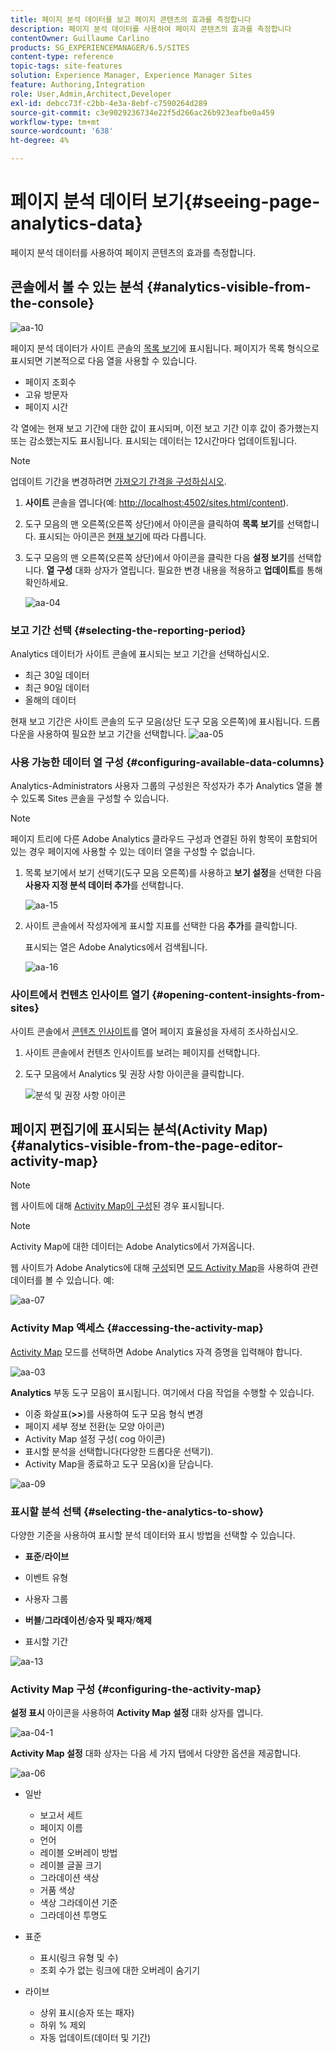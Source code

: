 ```yaml
---
title: 페이지 분석 데이터를 보고 페이지 콘텐츠의 효과를 측정합니다
description: 페이지 분석 데이터를 사용하여 페이지 콘텐츠의 효과를 측정합니다
contentOwner: Guillaume Carlino
products: SG_EXPERIENCEMANAGER/6.5/SITES
content-type: reference
topic-tags: site-features
solution: Experience Manager, Experience Manager Sites
feature: Authoring,Integration
role: User,Admin,Architect,Developer
exl-id: debcc73f-c2bb-4e3a-8ebf-c7590264d289
source-git-commit: c3e9029236734e22f5d266ac26b923eafbe0a459
workflow-type: tm+mt
source-wordcount: '638'
ht-degree: 4%

---
```


# 페이지 분석 데이터 보기{#seeing-page-analytics-data}

페이지 분석 데이터를 사용하여 페이지 콘텐츠의 효과를 측정합니다.

## 콘솔에서 볼 수 있는 분석 {#analytics-visible-from-the-console}

![aa-10](assets/aa-10.png)

페이지 분석 데이터가 사이트 콘솔의 [목록 보기](/help/sites-authoring/basic-handling.md#list-view)에 표시됩니다. 페이지가 목록 형식으로 표시되면 기본적으로 다음 열을 사용할 수 있습니다.

* 페이지 조회수
* 고유 방문자
* 페이지 시간

각 열에는 현재 보고 기간에 대한 값이 표시되며, 이전 보고 기간 이후 값이 증가했는지 또는 감소했는지도 표시됩니다. 표시되는 데이터는 12시간마다 업데이트됩니다.

>[!NOTE]
>
>업데이트 기간을 변경하려면 [가져오기 간격을 구성하십시오](/help/sites-administering/adobeanalytics-connect.md#configuring-the-import-interval).

1. **사이트** 콘솔을 엽니다(예: [http://localhost:4502/sites.html/content](http://localhost:4502/sites.html/content)).
1. 도구 모음의 맨 오른쪽(오른쪽 상단)에서 아이콘을 클릭하여 **목록 보기**&#x200B;를 선택합니다. 표시되는 아이콘은 [현재 보기](/help/sites-authoring/basic-handling.md#viewing-and-selecting-resources)에 따라 다릅니다.

1. 도구 모음의 맨 오른쪽(오른쪽 상단)에서 아이콘을 클릭한 다음 **설정 보기**&#x200B;를 선택합니다. **열 구성** 대화 상자가 열립니다. 필요한 변경 내용을 적용하고 **업데이트**&#x200B;를 통해 확인하세요.

   ![aa-04](assets/aa-04.png)

### 보고 기간 선택 {#selecting-the-reporting-period}

Analytics 데이터가 사이트 콘솔에 표시되는 보고 기간을 선택하십시오.

* 최근 30일 데이터
* 최근 90일 데이터
* 올해의 데이터

현재 보고 기간은 사이트 콘솔의 도구 모음(상단 도구 모음 오른쪽)에 표시됩니다. 드롭다운을 사용하여 필요한 보고 기간을 선택합니다.
![aa-05](assets/aa-05.png)

### 사용 가능한 데이터 열 구성 {#configuring-available-data-columns}

Analytics-Administrators 사용자 그룹의 구성원은 작성자가 추가 Analytics 열을 볼 수 있도록 Sites 콘솔을 구성할 수 있습니다.

>[!NOTE]
>
>페이지 트리에 다른 Adobe Analytics 클라우드 구성과 연결된 하위 항목이 포함되어 있는 경우 페이지에 사용할 수 있는 데이터 열을 구성할 수 없습니다.

1. 목록 보기에서 보기 선택기(도구 모음 오른쪽)를 사용하고 **보기 설정**&#x200B;을 선택한 다음 **사용자 지정 분석 데이터 추가**&#x200B;를 선택합니다.

   ![aa-15](assets/aa-15.png)

1. 사이트 콘솔에서 작성자에게 표시할 지표를 선택한 다음 **추가**&#x200B;를 클릭합니다.

   표시되는 열은 Adobe Analytics에서 검색됩니다.

   ![aa-16](assets/aa-16.png)

### 사이트에서 컨텐츠 인사이트 열기 {#opening-content-insights-from-sites}

사이트 콘솔에서 [콘텐츠 인사이트](/help/sites-authoring/content-insights.md)를 열어 페이지 효율성을 자세히 조사하십시오.

1. 사이트 콘솔에서 컨텐츠 인사이트를 보려는 페이지를 선택합니다.
1. 도구 모음에서 Analytics 및 권장 사항 아이콘을 클릭합니다.

   ![분석 및 권장 사항 아이콘](do-not-localize/chlimage_1-16a.png)

## 페이지 편집기에 표시되는 분석(Activity Map) {#analytics-visible-from-the-page-editor-activity-map}

>[!NOTE]
>
>웹 사이트에 대해 [Activity Map이 구성](/help/sites-administering/adobeanalytics-connect.md#configuring-for-the-activity-map)된 경우 표시됩니다.

>[!NOTE]
>
>Activity Map에 대한 데이터는 Adobe Analytics에서 가져옵니다.

웹 사이트가 Adobe Analytics에 대해 [구성](/help/sites-administering/adobeanalytics-connect.md)되면 [모드 Activity Map](/help/sites-authoring/author-environment-tools.md#page-modes)을 사용하여 관련 데이터를 볼 수 있습니다. 예:

![aa-07](assets/aa-07.png)

### Activity Map 액세스 {#accessing-the-activity-map}

[Activity Map](/help/sites-authoring/author-environment-tools.md#page-modes) 모드를 선택하면 Adobe Analytics 자격 증명을 입력해야 합니다.

![aa-03](assets/aa-03.png)

**Analytics** 부동 도구 모음이 표시됩니다. 여기에서 다음 작업을 수행할 수 있습니다.

* 이중 화살표(**>>**)를 사용하여 도구 모음 형식 변경
* 페이지 세부 정보 전환(눈 모양 아이콘)
* Activity Map 설정 구성( cog 아이콘)
* 표시할 분석을 선택합니다(다양한 드롭다운 선택기).
* Activity Map을 종료하고 도구 모음(x)을 닫습니다.

![aa-09](assets/aa-09.png)

### 표시할 분석 선택 {#selecting-the-analytics-to-show}

다양한 기준을 사용하여 표시할 분석 데이터와 표시 방법을 선택할 수 있습니다.

* **표준**/**라이브**

* 이벤트 유형
* 사용자 그룹
* **버블**/**그라데이션**/**승자 및 패자**/**해제**

* 표시할 기간

![aa-13](assets/aa-13.png)

### Activity Map 구성 {#configuring-the-activity-map}

**설정 표시** 아이콘을 사용하여 **Activity Map 설정** 대화 상자를 엽니다.

![aa-04-1](assets/aa-04-1.png)

**Activity Map 설정** 대화 상자는 다음 세 가지 탭에서 다양한 옵션을 제공합니다.

![aa-06](assets/aa-06.png)

* 일반

   * 보고서 세트
   * 페이지 이름
   * 언어
   * 레이블 오버레이 방법
   * 레이블 글꼴 크기
   * 그라데이션 색상
   * 거품 색상
   * 색상 그라데이션 기준
   * 그라데이션 투명도

* 표준

   * 표시(링크 유형 및 수)
   * 조회 수가 없는 링크에 대한 오버레이 숨기기

* 라이브

   * 상위 표시(승자 또는 패자)
   * 하위 % 제외
   * 자동 업데이트(데이터 및 기간)
